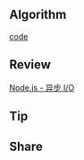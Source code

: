 ## Algorithm

[code](/images/temp/haha-2023-09-11.png)

## Review

[Node.js - 异步 I/O](https://weread.qq.com/web/reader/d1b32290718ff65fd1befcc?)

## Tip

## Share
